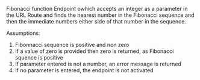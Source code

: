 Fibonacci function 
Endpoint owhich accepts an integer as a parameter in the URL Route
and finds the nearest number in the Fibonacci sequence
and then the immediate numbers either side of that number in the sequence.

Assumptions:
1. Fibonnacci sequence is positive and non zero
2. If a value of zero is provided then zero is returned, as Fibonacci squence is positive
3. If parameter entered is not a number, an error message is returned
4. If no parameter is entered, the endpoint is not activated
